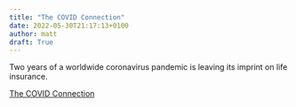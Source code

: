 ```yaml
---
title: "The COVID Connection"
date: 2022-05-30T21:17:13+0100
author: matt
draft: True
---
```

Two years of a worldwide coronavirus pandemic is leaving its imprint on life insurance.
 

[ The COVID Connection ]( https://contingencies.org/the-covid-connection/ )
